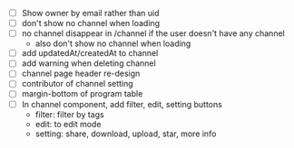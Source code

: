 - [ ] Show owner by email rather than uid
- [ ] don't show no channel when loading
- [ ] no channel disappear in /channel if the user doesn't have any channel
    - also don't show no channel when loading
- [ ] add updatedAt/createdAt to channel
- [ ] add warning when deleting channel
- [ ] channel page header re-design
- [ ] contributor of channel setting
- [ ] margin-bottom of program table
- [ ] In channel component, add filter, edit, setting buttons
    * filter: filter by tags
    * edit: to edit mode
    * setting: share, download, upload, star, more info
